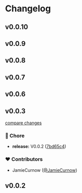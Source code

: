 # Changelog


## v0.0.10

## v0.0.9

## v0.0.8

## v0.0.7

## v0.0.6

## v0.0.3

[compare changes](https://github.com/JamieCurnow/nuxt-firebase-webframework/compare/v0.0.2...v0.0.3)

### 🏡 Chore

- **release:** V0.0.2 ([7bd65c4](https://github.com/JamieCurnow/nuxt-firebase-webframework/commit/7bd65c4))

### ❤️  Contributors

- JamieCurnow ([@JamieCurnow](http://github.com/JamieCurnow))

## v0.0.2

